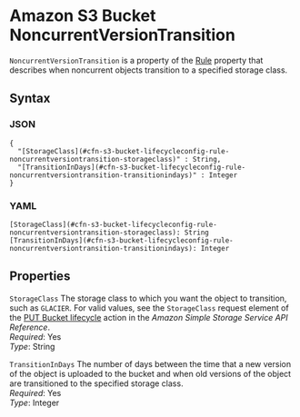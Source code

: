 # Amazon S3 Bucket NoncurrentVersionTransition<a name="aws-properties-s3-bucket-lifecycleconfig-rule-noncurrentversiontransition"></a>

`NoncurrentVersionTransition` is a property of the [Rule](aws-properties-s3-bucket-lifecycleconfig-rule.md) property that describes when noncurrent objects transition to a specified storage class\.

## Syntax<a name="w13ab1c21c10d204c13c86b5"></a>

### JSON<a name="aws-properties-s3-bucket-lifecycleconfig-rule-noncurrentversiontransition-syntax.json"></a>

```
{
  "[StorageClass](#cfn-s3-bucket-lifecycleconfig-rule-noncurrentversiontransition-storageclass)" : String,
  "[TransitionInDays](#cfn-s3-bucket-lifecycleconfig-rule-noncurrentversiontransition-transitionindays)" : Integer
}
```

### YAML<a name="aws-properties-s3-bucket-lifecycleconfig-rule-noncurrentversiontransition-syntax.yaml"></a>

```
[StorageClass](#cfn-s3-bucket-lifecycleconfig-rule-noncurrentversiontransition-storageclass): String
[TransitionInDays](#cfn-s3-bucket-lifecycleconfig-rule-noncurrentversiontransition-transitionindays): Integer
```

## Properties<a name="w13ab1c21c10d204c13c86b7"></a>

`StorageClass`  <a name="cfn-s3-bucket-lifecycleconfig-rule-noncurrentversiontransition-storageclass"></a>
The storage class to which you want the object to transition, such as `GLACIER`\. For valid values, see the `StorageClass` request element of the [PUT Bucket lifecycle](https://docs.aws.amazon.com/AmazonS3/latest/API/RESTBucketPUTlifecycle.html) action in the *Amazon Simple Storage Service API Reference*\.  
*Required*: Yes  
*Type*: String

`TransitionInDays`  <a name="cfn-s3-bucket-lifecycleconfig-rule-noncurrentversiontransition-transitionindays"></a>
The number of days between the time that a new version of the object is uploaded to the bucket and when old versions of the object are transitioned to the specified storage class\.  
*Required*: Yes  
*Type*: Integer